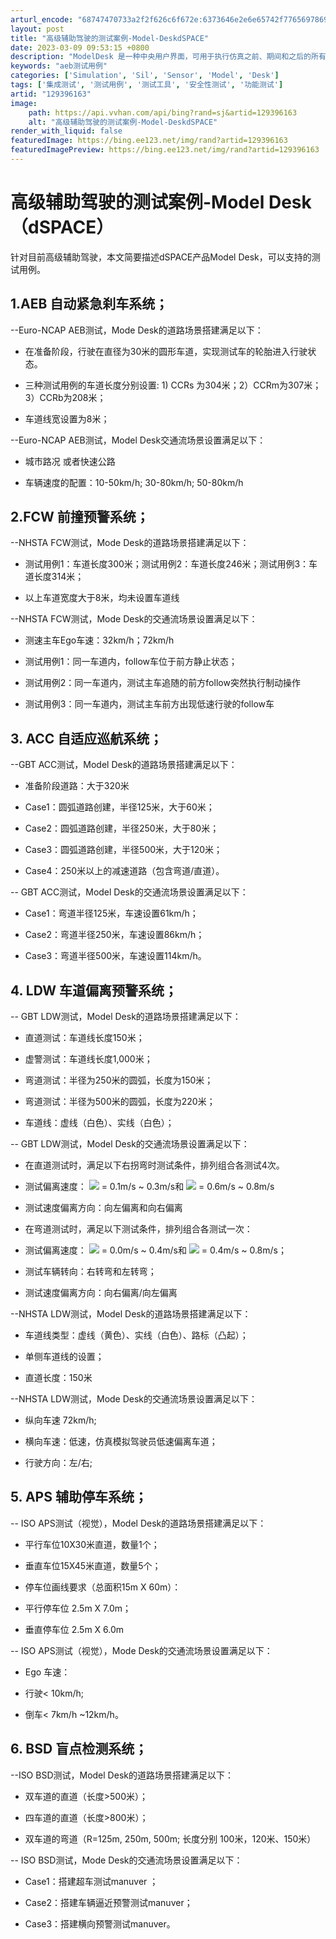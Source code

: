 ```yaml
---
arturl_encode: "68747470733a2f2f626c6f672e:6373646e2e6e65742f77656978696e5f33393332353930372f:61727469636c652f64657461696c732f313239333936313633"
layout: post
title: "高级辅助驾驶的测试案例-Model-DeskdSPACE"
date: 2023-03-09 09:53:15 +0800
description: "ModelDesk 是一种中央用户界面，可用于执行仿真之前、期间和之后的所有主要任务。ModelDe"
keywords: "aeb测试用例"
categories: ['Simulation', 'Sil', 'Sensor', 'Model', 'Desk']
tags: ['集成测试', '测试用例', '测试工具', '安全性测试', '功能测试']
artid: "129396163"
image:
    path: https://api.vvhan.com/api/bing?rand=sj&artid=129396163
    alt: "高级辅助驾驶的测试案例-Model-DeskdSPACE"
render_with_liquid: false
featuredImage: https://bing.ee123.net/img/rand?artid=129396163
featuredImagePreview: https://bing.ee123.net/img/rand?artid=129396163
---
```


# 高级辅助驾驶的测试案例-Model Desk（dSPACE）

针对目前高级辅助驾驶，本文简要描述dSPACE产品Model Desk，可以支持的测试用例。

## 1.AEB 自动紧急刹车系统；

--Euro-NCAP AEB测试，Mode Desk的道路场景搭建满足以下：

* 在准备阶段，行驶在直径为30米的圆形车道，实现测试车的轮胎进入行驶状态。

* 三种测试用例的车道长度分别设置: 1) CCRs 为304米；2）CCRm为307米；3）CCRb为208米；

* 车道线宽设置为8米；

--Euro-NCAP AEB测试，Model Desk交通流场景设置满足以下：

* 城市路况 或者快速公路

* 车辆速度的配置：10-50km/h; 30-80km/h; 50-80km/h

## 2.FCW 前撞预警系统；

--NHSTA FCW测试，Mode Desk的道路场景搭建满足以下：

* 测试用例1：车道长度300米；测试用例2：车道长度246米；测试用例3：车道长度314米；

* 以上车道宽度大于8米，均未设置车道线

--NHSTA FCW测试，Mode Desk的交通流场景设置满足以下：

* 测速主车Ego车速：32km/h；72km/h

* 测试用例1：同一车道内，follow车位于前方静止状态；

* 测试用例2：同一车道内，测试主车追随的前方follow突然执行制动操作

* 测试用例3：同一车道内，测试主车前方出现低速行驶的follow车

## 3. ACC 自适应巡航系统；

--GBT ACC测试，Model Desk的道路场景搭建满足以下：

* 准备阶段道路：大于320米

* Case1：圆弧道路创建，半径125米，大于60米；

* Case2：圆弧道路创建，半径250米，大于80米；

* Case3：圆弧道路创建，半径500米，大于120米；

* Case4：250米以上的减速道路（包含弯道/直道）。

-- GBT ACC测试，Model Desk的交通流场景设置满足以下：

* Case1：弯道半径125米，车速设置61km/h；

* Case2：弯道半径250米，车速设置86km/h；

* Case3：弯道半径500米，车速设置114km/h。

## 4. LDW 车道偏离预警系统；

-- GBT LDW测试，Model Desk的道路场景搭建满足以下：

* 直道测试：车道线长度150米；

* 虚警测试：车道线长度1,000米；

* 弯道测试：半径为250米的圆弧，长度为150米；

* 弯道测试：半径为500米的圆弧，长度为220米；

* 车道线：虚线（白色）、实线（白色）；

-- GBT LDW测试，Model Desk的交通流场景设置满足以下：

* 在直道测试时，满足以下右拐弯时测试条件，排列组合各测试4次。

* 测试偏离速度：
  ![](https://i-blog.csdnimg.cn/blog_migrate/246bb2e3163a7d4bc11061ec6b85a343.png)
  = 0.1m/s ~ 0.3m/s和
  ![](https://i-blog.csdnimg.cn/blog_migrate/246bb2e3163a7d4bc11061ec6b85a343.png)
  = 0.6m/s ~ 0.8m/s

* 测试速度偏离方向：向左偏离和向右偏离

* 在弯道测试时，满足以下测试条件，排列组合各测试一次：

* 测试偏离速度：
  ![](https://i-blog.csdnimg.cn/blog_migrate/246bb2e3163a7d4bc11061ec6b85a343.png)
  = 0.0m/s ~ 0.4m/s和
  ![](https://i-blog.csdnimg.cn/blog_migrate/246bb2e3163a7d4bc11061ec6b85a343.png)
  = 0.4m/s ~ 0.8m/s；

* 测试车辆转向：右转弯和左转弯；

* 测试速度偏离方向：向右偏离/向左偏离

--NHSTA LDW测试，Model Desk的道路场景搭建满足以下：

* 车道线类型：虚线（黄色）、实线（白色）、路标（凸起）；

* 单侧车道线的设置；

* 直道长度：150米

--NHSTA LDW测试，Mode Desk的交通流场景设置满足以下：

* 纵向车速 72km/h;

* 横向车速：低速，仿真模拟驾驶员低速偏离车道；

* 行驶方向：左/右;

## 5. APS 辅助停车系统；

-- ISO APS测试（视觉），Model Desk的道路场景搭建满足以下：

* 平行车位10X30米直道，数量1个；

* 垂直车位15X45米直道，数量5个；

* 停车位画线要求（总面积15m X 60m）：

* 平行停车位 2.5m X 7.0m；

* 垂直停车位 2.5m X 6.0m

-- ISO APS测试（视觉），Mode Desk的交通流场景设置满足以下：

* Ego 车速：

* 行驶< 10km/h;

* 倒车< 7km/h ~12km/h。

## 6. BSD 盲点检测系统；

--ISO BSD测试，Model Desk的道路场景搭建满足以下：

* 双车道的直道（长度>500米）；

* 四车道的直道（长度>800米）；

* 双车道的弯道（R=125m, 250m, 500m; 长度分别 100米，120米、150米）

-- ISO BSD测试，Mode Desk的交通流场景设置满足以下：

* Case1：搭建超车测试manuver ；

* Case2：搭建车辆逼近预警测试manuver；

* Case3：搭建横向预警测试manuver。